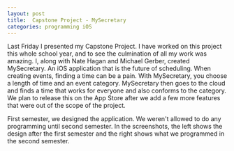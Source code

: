 ```yaml
---
layout: post
title:  Capstone Project - MySecretary
categories: programming iOS
---
```


Last Friday I presented my Capstone Project. I have worked on this project this whole school year, and to see the culmination of all my work was amazing. I, along with Nate Hagan and Michael Gerber, created MySecretary. An iOS application that is the future of scheduling. When creating events, finding a time can be a pain. With MySecretary, you choose a length of time and an event category. MySecretary then goes to the cloud and finds a time that works for everyone and also conforms to the category. We plan to release this on the App Store after we add a few more features that were out of the scope of the project.

First semester, we designed the application. We weren't allowed to do any programming until second semester. In the screenshots, the left shows the design after the first semester and the right shows what we programmed in the second semester.
